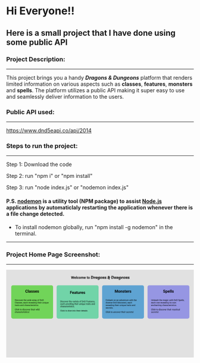 # Hi Everyone!!

## Here is a small project that I have done using some public API

### Project Description:

---

This project brings you a handy **_Dragons & Dungeons_** platform that renders limited information on various aspects such as **classes**, **features**, **monsters** and **spells**. The platform utilizes a public API making it super easy to use and seamlessly deliver information to the users.

### Public API used:

---

https://www.dnd5eapi.co/api/2014

### Steps to run the project:

---

Step 1: Download the code

Step 2: run "npm i" or "npm install"

Step 3: run "node index.js" or "nodemon index.js"

#### P.S. [nodemon](https://www.npmjs.com/package/nodemon) is a utility tool (NPM package) to assist [Node.js](https://nodejs.org/) applications by automaticlaly restarting the application whenever there is a file change detected.

-   To install nodemon globally, run "npm install -g nodemon" in the terminal.

---

### Project Home Page Screenshot:

---

![alt text](image.png)

